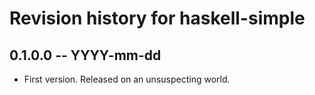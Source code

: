 # Revision history for haskell-simple

## 0.1.0.0 -- YYYY-mm-dd

* First version. Released on an unsuspecting world.
